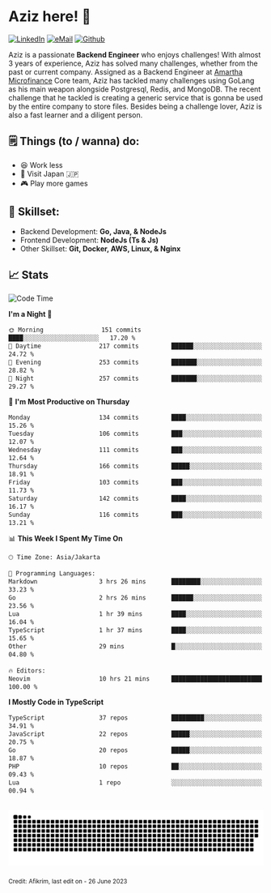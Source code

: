 # Aziz here! 👋

[![LinkedIn](https://img.shields.io/static/v1?message=afikrim&logo=linkedin&label=&color=0077B5&logoColor=white&labelColor=&style=for-the-badge)](https://www.linkedin.com/in/afikrim)
[![eMail](https://img.shields.io/static/v1?message=afikrim10@gmail.com&logo=gmail&label=&color=D14836&logoColor=white&labelColor=&style=for-the-badge)](mailto:afikrim10@gmail.com)
[![Github](https://komarev.com/ghpvc/?username=afikrim&label=Visitors&style=for-the-badge)](https://www.github.com/afikrim)

<!--Introduction-->
Aziz is a passionate **Backend Engineer** who enjoys challenges! With almost 3 years of experience, Aziz has solved many challenges, whether from the past or current company. Assigned as a Backend Engineer at [Amartha Microfinance](https://amartha.com) Core team, Aziz has tackled many challenges using GoLang as his main weapon alongside Postgresql, Redis, and MongoDB. The recent challenge that he tackled is creating a generic service that is gonna be used by the entire company to store files. Besides being a challenge lover, Aziz is also a fast learner and a diligent person.

<!--Things TODO-->
## 🗒️ Things (to / wanna) do:

- 😆 Work less
- 🚀 Visit Japan 🇯🇵
- 🎮 Play more games

<!--Skillset-->
## 🏅 Skillset:

- Backend Development: **Go, Java, & NodeJs**
- Frontend Development: **NodeJs (Ts & Js)**
- Other Skillset: **Git, Docker, AWS, Linux, & Nginx**

## 📈 Stats  

<!--START_SECTION:waka-->
![Code Time](http://img.shields.io/badge/Code%20Time-1%2C181%20hrs%2052%20mins-blue)

**I'm a Night 🦉** 

```text
🌞 Morning                151 commits         ████░░░░░░░░░░░░░░░░░░░░░   17.20 % 
🌆 Daytime                217 commits         ██████░░░░░░░░░░░░░░░░░░░   24.72 % 
🌃 Evening                253 commits         ███████░░░░░░░░░░░░░░░░░░   28.82 % 
🌙 Night                  257 commits         ███████░░░░░░░░░░░░░░░░░░   29.27 % 
```
📅 **I'm Most Productive on Thursday** 

```text
Monday                   134 commits         ████░░░░░░░░░░░░░░░░░░░░░   15.26 % 
Tuesday                  106 commits         ███░░░░░░░░░░░░░░░░░░░░░░   12.07 % 
Wednesday                111 commits         ███░░░░░░░░░░░░░░░░░░░░░░   12.64 % 
Thursday                 166 commits         █████░░░░░░░░░░░░░░░░░░░░   18.91 % 
Friday                   103 commits         ███░░░░░░░░░░░░░░░░░░░░░░   11.73 % 
Saturday                 142 commits         ████░░░░░░░░░░░░░░░░░░░░░   16.17 % 
Sunday                   116 commits         ███░░░░░░░░░░░░░░░░░░░░░░   13.21 % 
```


📊 **This Week I Spent My Time On** 

```text
🕑︎ Time Zone: Asia/Jakarta

💬 Programming Languages: 
Markdown                 3 hrs 26 mins       ████████░░░░░░░░░░░░░░░░░   33.23 % 
Go                       2 hrs 26 mins       ██████░░░░░░░░░░░░░░░░░░░   23.56 % 
Lua                      1 hr 39 mins        ████░░░░░░░░░░░░░░░░░░░░░   16.04 % 
TypeScript               1 hr 37 mins        ████░░░░░░░░░░░░░░░░░░░░░   15.65 % 
Other                    29 mins             █░░░░░░░░░░░░░░░░░░░░░░░░   04.80 % 

🔥 Editors: 
Neovim                   10 hrs 21 mins      █████████████████████████   100.00 % 
```

**I Mostly Code in TypeScript** 

```text
TypeScript               37 repos            █████████░░░░░░░░░░░░░░░░   34.91 % 
JavaScript               22 repos            █████░░░░░░░░░░░░░░░░░░░░   20.75 % 
Go                       20 repos            █████░░░░░░░░░░░░░░░░░░░░   18.87 % 
PHP                      10 repos            ██░░░░░░░░░░░░░░░░░░░░░░░   09.43 % 
Lua                      1 repo              ░░░░░░░░░░░░░░░░░░░░░░░░░   00.94 % 
```




<!--END_SECTION:waka-->


<br clear="both">

<div align="center">
  <img src="https://raw.githubusercontent.com/afikrim/afikrim/output/snake.svg" alt="Snake animation" />
</div>


<sub>Credit: Afikrim, last edit on - 26 June 2023</sub>
